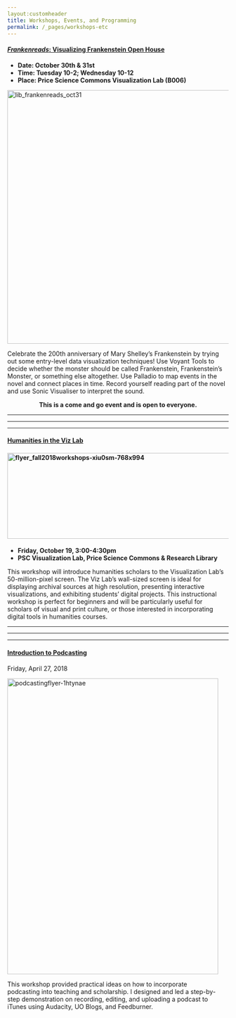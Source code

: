```yaml
---
layout:customheader
title: Workshops, Events, and Programming
permalink: /_pages/workshops-etc
---
```

<h4><a href="https://blogs.uoregon.edu/frankenreads/"><em>Frankenreads</em>: Visualizing Frankenstein Open House</a></h4>
<ul>
<li><strong>Date: October 30th &amp; 31st</strong></li>
<li><strong>Time: Tuesday 10-2; Wednesday 10-12</strong></li>
<li><strong>Place: Price Science Commons Visualization Lab (B006)</strong></li>
</ul>
<p><img class="aligncenter size-large wp-image-3120" src="https://courtneyafloyd.files.wordpress.com/2018/10/lib_frankenreads_oct31.jpg?w=1024" alt="lib_frankenreads_oct31" width="1024" height="576"></p>
<p>Celebrate the 200th anniversary of Mary Shelley’s Frankenstein by trying out some entry-level data visualization techniques! Use Voyant Tools to decide whether the monster should be called Frankenstein, Frankenstein’s Monster, or something else altogether. Use Palladio to map events in the novel and connect places in time. Record yourself reading part of the novel and use Sonic Visualiser to interpret the sound.</p>
<p style="text-align:center;"><strong>This is a come and go event and is open to everyone.</strong></p>
<hr>
<hr>
<hr>
<h4 style="text-align:left;"><a href="https://dh.uoregon.edu/workshops-2018-19/">Humanities in the Viz Lab</a></h4>
<h4><img class="alignnone  wp-image-3119" src="https://courtneyafloyd.files.wordpress.com/2018/10/flyer_fall2018workshops-xiu0sm-768x994-e1539556325625.jpg" alt="flyer_fall2018workshops-xiu0sm-768x994" width="674" height="195"></h4>
<ul>
<li><strong>Friday, October 19, 3:00-4:30pm</strong></li>
<li><strong>PSC Visualization Lab, Price Science Commons &amp; Research Library</strong></li>
</ul>
<p>This workshop will introduce humanities scholars to the Visualization Lab’s 50-million-pixel screen. The Viz Lab’s wall-sized screen is ideal for displaying archival sources at high resolution, presenting interactive visualizations, and exhibiting students’ digital projects. This instructional workshop is perfect for beginners and will be particularly useful for scholars of visual and print culture, or those interested in incorporating digital tools in humanities courses.</p>
<hr>
<hr>
<hr>
<h4><a href="https://blogs.uoregon.edu/podcasting/">Introduction to Podcasting</a></h4>
<p>Friday, April 27, 2018</p>
<p><img class="aligncenter size-full wp-image-3118" src="https://courtneyafloyd.files.wordpress.com/2018/10/podcastingflyer-1htynae.jpg" alt="podcastingflyer-1htynae" width="480" height="672"></p>
<p>This workshop provided practical ideas on how to incorporate podcasting&nbsp;into teaching and scholarship. I designed and led a step-by-step&nbsp;demonstration on recording, editing, and uploading a podcast to iTunes&nbsp;using Audacity, UO Blogs, and Feedburner.</p>

